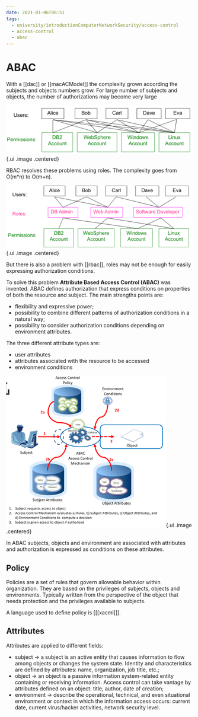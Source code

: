 ```yaml
---
date: 2021-01-06T08:51
tags:
  - university/introductionComputerNetworkSecurity/access-control
  - access-control
  - abac
---
```


# ABAC
With a [[dac]] or [[macACModel]] the complexity grown according the subjects and objects numbers grow. For large number of subjects and objects, the number of authorizations may become very large

![Dac mac problems](./static/dacMacProblems.png){.ui .image .centered}

RBAC resolves these problems using roles. The complexity goes from O(m*n) to O(m+n).

![](./static/rbacOverDacMac.png){.ui .image .centered}

But there is also a problem with [[rbac]], roles may not be enough for easily expressing authorization conditions.

To solve this problem **Attribute Based Access Control (ABAC)** was invented. ABAC defines authorization that express conditions on properties of both the resource and subject. The main strengths points are:

* flexibility and expressive power;
* possibility to combine different patterns of authorization conditions in a natural way;
* possibility to consider authorization conditions depending on environment attributes.

The three different attribute types are:

* user attributes
* attributes associated with the resource to be accessed
* environment conditions

![ABAC Model](./static/abacModel.png){.ui .image .centered}

In ABAC subjects, objects and environment are associated with attributes and authorization is expressed as conditions on these attributes.

## Policy
Policies are a set of rules that govern allowable behavior within organization. They are based on the privileges of subjects, objects and environments. Typically written from the perspective of the object that needs protection and the privileges available to subjects.

A language used to define policy is [[[xacml]]].

## Attributes
Attributes are applied to different fields:

* subject → a subject is an active entity that causes information to flow among objects or changes the system state. Identity and characteristics are defined by attributes: name, organization, job title, etc.;
* object → an object is a passive information system-related entity containing or receiving information. Access control can take vantage by attributes defined on an object: title, author, date of creation;
* environment → describe the operational, technical, and even situational environment or context in which the information access occurs: current date, current virus/hacker activities, network security level.
